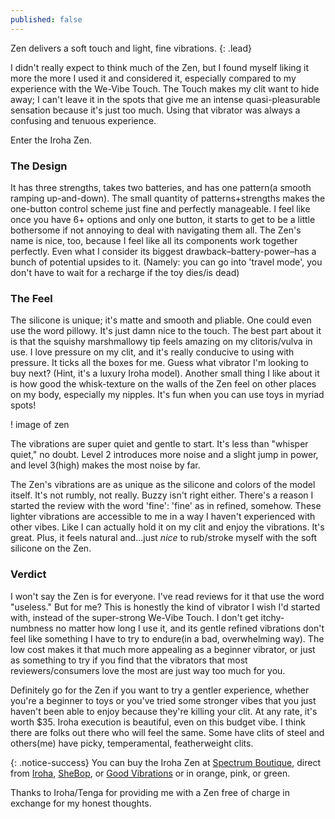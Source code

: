 ```yaml
---
published: false
---
```


Zen delivers a soft touch and light, fine vibrations.
{: .lead}

<!--break-->

I didn't really expect to think much of the Zen, but I found myself liking it more the more I used it and considered it, especially compared to my experience with the We-Vibe Touch. The Touch makes my clit want to hide away; I can't leave it in the spots that give me an intense quasi-pleasurable sensation because it's just too much. Using that vibrator was always a confusing and tenuous experience.

Enter the Iroha Zen.

### The Design 
It has three strengths, takes two batteries, and has one pattern(a smooth ramping up-and-down). The small quantity of patterns+strengths makes the one-button control scheme just fine and perfectly manageable. I feel like once you have 6+ options and only one button, it starts to get to be a little bothersome if not annoying to deal with navigating them all. The Zen's name is nice, too, because I feel like all its components work together perfectly. Even what I consider its biggest drawback–battery-power–has a bunch of potential upsides to it. (Namely: you can go into 'travel mode', you don't have to wait for a recharge if the toy dies/is dead)

### The Feel
The silicone is unique; it's matte and smooth and pliable. One could even use the word pillowy. It's just damn nice to the touch. The best part about it is that the squishy marshmallowy tip feels amazing on my clitoris/vulva in use. I love pressure on my clit, and it's really conducive to using with pressure. It ticks all the boxes for me. Guess what vibrator I'm looking to buy next? (Hint, it's a luxury Iroha model). Another small thing I like about it is how good the whisk-texture on the walls of the Zen feel on other places on my body, especially  my nipples. It's fun when you can use toys in myriad spots!

! image of zen

The vibrations are super quiet and gentle to start. It's less than "whisper quiet," no doubt.  Level 2 introduces more noise and a slight jump in power, and level 3(high) makes the most noise by far.

The Zen's vibrations are as unique as the silicone and colors of the model itself. It's not rumbly, not really. Buzzy isn't right either. There's a reason I started the review with the word 'fine': 'fine' as in refined, somehow. These lighter vibrations are accessible to me in a way I haven't experienced with other vibes. Like I can actually hold it on my clit and enjoy the vibrations. It's great. Plus, it feels natural and...just *nice* to rub/stroke myself with the soft silicone on the Zen.

### Verdict

I won't say the Zen is for everyone. I've read reviews for it that use the word "useless." But for me? This is honestly the kind of vibrator I wish I'd started with, instead of the super-strong We-Vibe Touch. I don't get itchy-numbness no matter how long I use it, and its gentle refined vibrations don't feel like something I have to try to endure(in a bad, overwhelming way). The low cost makes it that much more appealing as a beginner vibrator, or just as something to try if you find that the vibrators that most reviewers/consumers love the most are just way too much for you.

Definitely go for the Zen if you want to try a gentler experience, whether you're a beginner to toys or you've tried some stronger vibes that you just haven't been able to enjoy because they're killing your clit. At any rate, it's worth $35. Iroha execution is beautiful, even on this budget vibe. I think there are folks out there who will feel the same. Some have clits of steel and others(me) have picky, temperamental, featherweight clits.


{: .notice-success}
You can buy the Iroha Zen at [Spectrum Boutique](https://spectrumboutique.com/product/iroha-zen-squishy-silicone-vibrator/), direct from [Iroha](https://usstore.tenga-global.com/collections/iroha-vibrators/products/iroha-zen-matcha), [SheBop](https://www.sheboptheshop.com/tenga-iroha-zen.html), or [Good Vibrations](https://www.goodvibes.com/s/sex-toys/p/GV26768/iroha/iroha-zen) or in orange, pink, or green.

Thanks to Iroha/Tenga for providing me with a Zen free of charge in exchange for my honest thoughts.